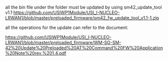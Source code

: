  
all the bin file under the folder must be updated by using sm42_update_tool v1.1
https://github.com/USIWP1Module/USI_I-NUCLEO-LRWAN1/blob/master/preloaded_firmware/sm42_fw_update_tool_v1.1-1.zip

all the operations for the update can refer to the document:

https://github.com/USIWP1Module/USI_I-NUCLEO-LRWAN1/blob/master/preloaded_firmware/WM-SG-SM-42%20Update%20Preloaded%20AT%20Command%20FW%20Application%20Note%20rev.%201.4.pdf

